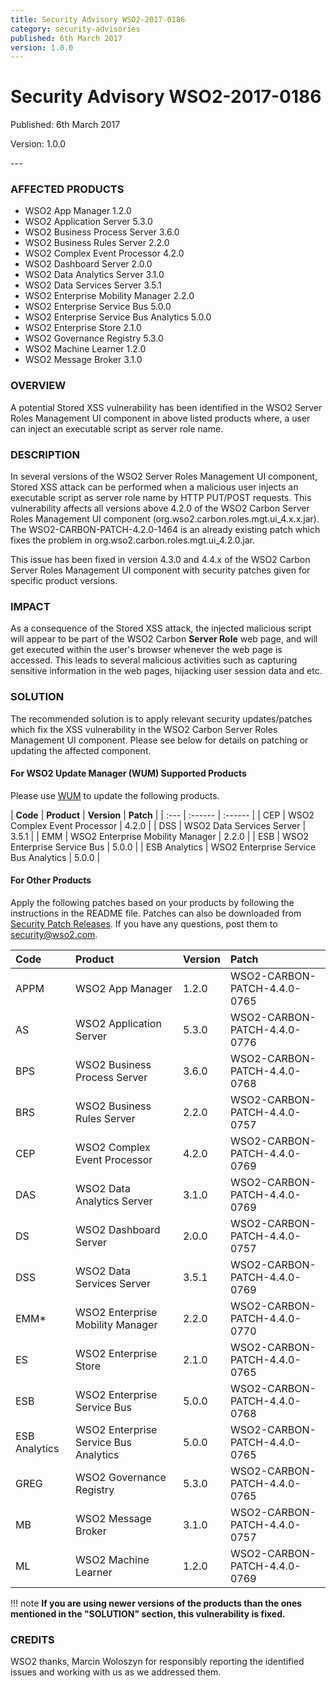 ```yaml
---
title: Security Advisory WSO2-2017-0186
category: security-advisories
published: 6th March 2017
version: 1.0.0
---
```


# Security Advisory WSO2-2017-0186

<p class="doc-version">Published: 6th March 2017</p>
<p class="doc-version">Version: 1.0.0</p>
---

### AFFECTED PRODUCTS
* WSO2 App Manager 1.2.0
* WSO2 Application Server 5.3.0
* WSO2 Business Process Server 3.6.0
* WSO2 Business Rules Server 2.2.0
* WSO2 Complex Event Processor 4.2.0
* WSO2 Dashboard Server 2.0.0
* WSO2 Data Analytics Server 3.1.0
* WSO2 Data Services Server 3.5.1
* WSO2 Enterprise Mobility Manager 2.2.0
* WSO2 Enterprise Service Bus 5.0.0
* WSO2 Enterprise Service Bus Analytics 5.0.0
* WSO2 Enterprise Store 2.1.0
* WSO2 Governance Registry 5.3.0
* WSO2 Machine Learner 1.2.0
* WSO2 Message Broker 3.1.0


### OVERVIEW
A potential Stored XSS vulnerability has been identified in the WSO2 Server Roles Management UI component in above listed products where, a user can inject an executable script as server role name.


### DESCRIPTION
In several versions of the WSO2 Server Roles Management UI component, Stored XSS attack can be performed when a malicious user injects an executable script as server role name by HTTP PUT/POST requests. This vulnerability affects all versions above 4.2.0 of the WSO2 Carbon Server Roles Management UI component (org.wso2.carbon.roles.mgt.ui_4.x.x.jar). The WSO2-CARBON-PATCH-4.2.0-1464 is an already existing patch which fixes the problem in org.wso2.carbon.roles.mgt.ui_4.2.0.jar.

This issue has been fixed in version 4.3.0 and 4.4.x of the WSO2 Carbon Server Roles Management UI component with security patches given for specific product versions.


### IMPACT
As a consequence of the Stored XSS attack, the injected malicious script will appear to be part of the WSO2 Carbon **Server Role** web page, and will get executed within the user's browser whenever the web page is accessed. This leads to several malicious activities such as capturing sensitive information in the web pages, hijacking user session data and etc.


### SOLUTION
The recommended solution is to apply relevant security updates/patches which fix the XSS vulnerability in the WSO2 Carbon Server Roles Management UI component. Please see below for details on patching or updating the affected component.

#### For WSO2 Update Manager (WUM) Supported Products
Please use [WUM](https://wso2.com/updates/wum/) to update the following products.

| **Code** | **Product**          | **Version** | **Patch**                    |
| :--- | :------ | :------ |
| CEP | WSO2 Complex Event Processor | 4.2.0 |
| DSS | WSO2 Data Services Server | 3.5.1 |
| EMM | WSO2 Enterprise Mobility Manager | 2.2.0 |
| ESB | WSO2 Enterprise Service Bus | 5.0.0 |
| ESB Analytics | WSO2 Enterprise Service Bus Analytics | 5.0.0 |


#### For Other Products
Apply the following patches based on your products by following the instructions in the README file. Patches can also be downloaded from [Security Patch Releases](http://wso2.com/security-patch-releases/). If you have any questions, post them to <security@wso2.com>.


| Code | Product | Version | Patch | 
| :--- | :------ | :------ | :---- |
| APPM | WSO2 App Manager | 1.2.0 | WSO2-CARBON-PATCH-4.4.0-0765 |
| AS | WSO2 Application Server | 5.3.0 | WSO2-CARBON-PATCH-4.4.0-0776 |
| BPS | WSO2 Business Process Server | 3.6.0 | WSO2-CARBON-PATCH-4.4.0-0768 |
| BRS | WSO2 Business Rules Server | 2.2.0 | WSO2-CARBON-PATCH-4.4.0-0757 |
| CEP | WSO2 Complex Event Processor | 4.2.0 | WSO2-CARBON-PATCH-4.4.0-0769 |
| DAS | WSO2 Data Analytics Server | 3.1.0 | WSO2-CARBON-PATCH-4.4.0-0769 |
| DS | WSO2 Dashboard Server | 2.0.0 | WSO2-CARBON-PATCH-4.4.0-0757 |
| DSS | WSO2 Data Services Server | 3.5.1 | WSO2-CARBON-PATCH-4.4.0-0769 |
| EMM* | WSO2 Enterprise Mobility Manager | 2.2.0 | WSO2-CARBON-PATCH-4.4.0-0770 |
| ES | WSO2 Enterprise Store | 2.1.0 | WSO2-CARBON-PATCH-4.4.0-0765 |
| ESB | WSO2 Enterprise Service Bus | 5.0.0 | WSO2-CARBON-PATCH-4.4.0-0768 |
| ESB Analytics | WSO2 Enterprise Service Bus Analytics | 5.0.0 | WSO2-CARBON-PATCH-4.4.0-0765 |
| GREG | WSO2 Governance Registry | 5.3.0 | WSO2-CARBON-PATCH-4.4.0-0765 |
| MB | WSO2 Message Broker | 3.1.0 | WSO2-CARBON-PATCH-4.4.0-0757 |
| ML | WSO2 Machine Learner | 1.2.0 | WSO2-CARBON-PATCH-4.4.0-0769 | 


!!! note
    **If you are using newer versions of the products than the ones mentioned in the "SOLUTION" section, this vulnerability is fixed.**


### CREDITS
WSO2 thanks, Marcin Woloszyn for responsibly reporting the identified issues and working with us as we addressed them.